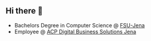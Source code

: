 ## Hi there 👋

* Bachelors Degree in Computer Science @ [FSU-Jena](https://www.fmi.uni-jena.de/)
* Employee @ [ACP Digital Business Solutions Jena](https://acp-digital.com/business-solutions)
